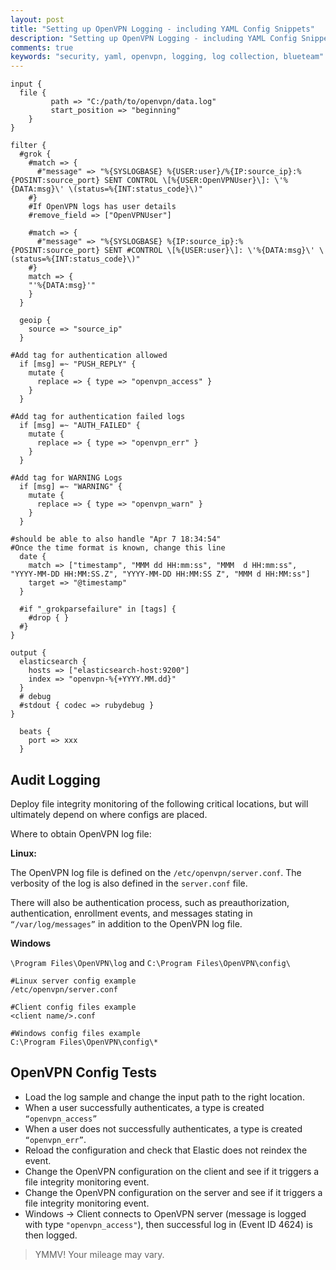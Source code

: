 ```yaml
---
layout: post
title: "Setting up OpenVPN Logging - including YAML Config Snippets"
description: "Setting up OpenVPN Logging - including YAML Config Snippets"
comments: true
keywords: "security, yaml, openvpn, logging, log collection, blueteam"
---
```


```
input {
  file {
         path => "C:/path/to/openvpn/data.log"
         start_position => "beginning"
    }
}

filter {
  #grok {
    #match => {
      #"message" => "%{SYSLOGBASE} %{USER:user}/%{IP:source_ip}:%{POSINT:source_port} SENT CONTROL \[%{USER:OpenVPNUser}\]: \'%{DATA:msg}\' \(status=%{INT:status_code}\)"
    #}
    #If OpenVPN logs has user details
    #remove_field => ["OpenVPNUser"]

    #match => {
      #"message" => "%{SYSLOGBASE} %{IP:source_ip}:%{POSINT:source_port} SENT #CONTROL \[%{USER:user}\]: \'%{DATA:msg}\' \(status=%{INT:status_code}\)"
    #}
    match => {
    "'%{DATA:msg}'"
    }
  }

  geoip {
    source => "source_ip"
  }

#Add tag for authentication allowed
  if [msg] =~ "PUSH_REPLY" {
    mutate {
      replace => { type => "openvpn_access" }
    }
  }

#Add tag for authentication failed logs
  if [msg] =~ "AUTH_FAILED" {
    mutate {
      replace => { type => "openvpn_err" }
    }
  }

#Add tag for WARNING Logs
  if [msg] =~ "WARNING" {
    mutate {
      replace => { type => "openvpn_warn" }
    }
  }

#should be able to also handle "Apr 7 18:34:54"
#Once the time format is known, change this line
  date {
    match => ["timestamp", "MMM dd HH:mm:ss", "MMM  d HH:mm:ss", "YYYY-MM-DD HH:MM:SS.Z", "YYYY-MM-DD HH:MM:SS Z", "MMM d HH:MM:ss"]
    target => "@timestamp"
  }

  #if "_grokparsefailure" in [tags] {
    #drop { }
  #}
}

output {
  elasticsearch {
    hosts => ["elasticsearch-host:9200"]
    index => "openvpn-%{+YYYY.MM.dd}"
  }
  # debug
  #stdout { codec => rubydebug }
}

  beats {
    port => xxx
  }
```

## Audit Logging

Deploy file integrity monitoring of the following critical locations, but will ultimately depend on where configs are placed.

Where to obtain OpenVPN log file:

**Linux:**

The OpenVPN log file is defined on the `/etc/openvpn/server.conf`.
The verbosity of the log is also defined in the `server.conf` file.

There will also be authentication process, such as preauthorization, authentication, enrollment events, and messages stating in `“/var/log/messages”` in addition to the OpenVPN log file.

**Windows**

`\Program Files\OpenVPN\log` and `C:\Program Files\OpenVPN\config\`

```
#Linux server config example
/etc/openvpn/server.conf

#Client config files example
<client name/>.conf

#Windows config files example
C:\Program Files\OpenVPN\config\*
```

## OpenVPN Config Tests

* Load the log sample and change the input path to the right location.
* When a user successfully authenticates, a type is created `“openvpn_access”`
* When a user does not successfully authenticates, a type is created `“openvpn_err”`.
* Reload the configuration and check that Elastic does not reindex the event.
* Change the OpenVPN configuration on the client and see if it triggers a file integrity monitoring event.
* Change the OpenVPN configuration on the server and see if it triggers a file integrity monitoring event.
* Windows -> Client connects to OpenVPN server (message is logged with type `"openvpn_access"`), then successful log in (Event ID 4624) is then logged.

> YMMV! Your mileage may vary.
